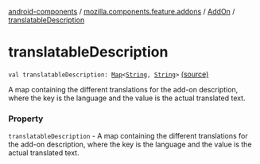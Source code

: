 [android-components](../../index.md) / [mozilla.components.feature.addons](../index.md) / [AddOn](index.md) / [translatableDescription](./translatable-description.md)

# translatableDescription

`val translatableDescription: `[`Map`](https://kotlinlang.org/api/latest/jvm/stdlib/kotlin.collections/-map/index.html)`<`[`String`](https://kotlinlang.org/api/latest/jvm/stdlib/kotlin/-string/index.html)`, `[`String`](https://kotlinlang.org/api/latest/jvm/stdlib/kotlin/-string/index.html)`>` [(source)](https://github.com/mozilla-mobile/android-components/blob/master/components/feature/addons/src/main/java/mozilla/components/feature/addons/AddOn.kt#L46)

A map containing the different translations for the add-on description,
where the key is the language and the value is the actual translated text.

### Property

`translatableDescription` - A map containing the different translations for the add-on description,
where the key is the language and the value is the actual translated text.